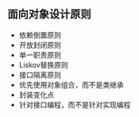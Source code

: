 ## 面向对象设计原则

- 依赖倒置原则
- 开放封闭原则
- 单一职责原则
- Liskov替换原则
- 接口隔离原则
- 优先使用对象组合，而不是类继承
- 封装变化点
- 针对接口编程，而不是针对实现编程